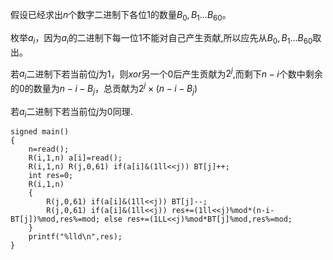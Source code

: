 假设已经求出$n$个数字二进制下各位$1$的数量$B_0,B_1...B_{60}$。

枚举$a_i$，因为$a_i$的二进制下每一位$1$不能对自己产生贡献,所以应先从$B_0,B_1...B_{60}$取出。

若$a_i$二进制下若当前位$j$为$1$，则$xor$另一个$0$后产生贡献为$2^j$,而剩下$n-i$个数中剩余的$0$的数量为$n-i-B_j$，总贡献为$2^j \times (n-i-B_j)$

若$a_i$二进制下若当前位$j$为$0$同理.

```
signed main()
{
	n=read();
	R(i,1,n) a[i]=read();
	R(i,1,n) R(j,0,61) if(a[i]&(1ll<<j)) BT[j]++;
	int res=0;
	R(i,1,n)
	{ 
		R(j,0,61) if(a[i]&(1ll<<j)) BT[j]--;
		R(j,0,61) if(a[i]&(1ll<<j)) res+=(1ll<<j)%mod*(n-i-BT[j])%mod,res%=mod; else res+=(1LL<<j)%mod*BT[j]%mod,res%=mod;
	}
	printf("%lld\n",res);
}

```




